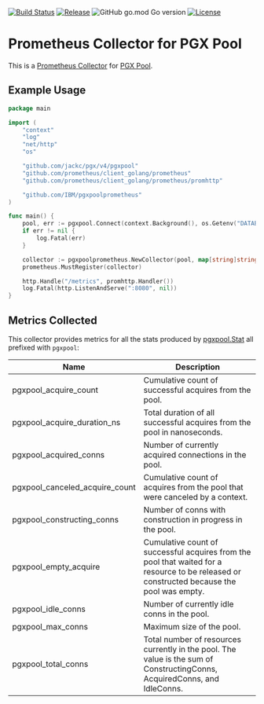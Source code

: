 [![Build Status](https://app.travis-ci.com/github/IBM/pgxpoolprometheus.svg?branch=main)](https://app.travis-ci.com/github/IBM/pgxpoolprometheus)
[![Release](https://img.shields.io/github/v/release/IBM/pgxpoolprometheus)](https://github.com/IBM/pgxpoolprometheus/releases/latest)
![GitHub go.mod Go version](https://img.shields.io/github/go-mod/go-version/IBM/pgxpoolprometheus)
[![License](https://img.shields.io/badge/License-Apache%202.0-blue.svg)](https://opensource.org/licenses/Apache-2.0)

# Prometheus Collector for PGX Pool

This is a [Prometheus Collector](https://pkg.go.dev/github.com/prometheus/client_golang/prometheus#Collector) for [PGX Pool](https://pkg.go.dev/github.com/jackc/pgx/v4/pgxpool).

## Example Usage

```go
package main

import (
	"context"
	"log"
	"net/http"
	"os"

	"github.com/jackc/pgx/v4/pgxpool"
	"github.com/prometheus/client_golang/prometheus"
	"github.com/prometheus/client_golang/prometheus/promhttp"

	"github.com/IBM/pgxpoolprometheus"
)

func main() {
	pool, err := pgxpool.Connect(context.Background(), os.Getenv("DATABASE_URL"))
	if err != nil {
		log.Fatal(err)
	}

	collector := pgxpoolprometheus.NewCollector(pool, map[string]string{"db_name": "my_db"})
	prometheus.MustRegister(collector)

	http.Handle("/metrics", promhttp.Handler())
	log.Fatal(http.ListenAndServe(":8080", nil))
}
```

## Metrics Collected

This collector provides metrics for all the stats produced by [pgxpool.Stat](https://pkg.go.dev/github.com/jackc/pgx/v4/pgxpool#Stat) all prefixed with `pgxpool`:

| Name                           | Description                                                                                                                                |
|--------------------------------|--------------------------------------------------------------------------------------------------------------------------------------------|
| pgxpool_acquire_count          | Cumulative count of successful acquires from the pool.                                                                                     |
| pgxpool_acquire_duration_ns    | Total duration of all successful acquires from the pool in nanoseconds.                                                                    |
| pgxpool_acquired_conns         | Number of currently acquired connections in the pool.                                                                                      |
| pgxpool_canceled_acquire_count | Cumulative count of acquires from the pool that were canceled by a context.                                                                |
| pgxpool_constructing_conns     | Number of conns with construction in progress in the pool.                                                                                 |
| pgxpool_empty_acquire          | Cumulative count of successful acquires from the pool that waited for a resource to be released or constructed because the pool was empty. |
| pgxpool_idle_conns             | Number of currently idle conns in the pool.                                                                                                |
| pgxpool_max_conns              | Maximum size of the pool.                                                                                                                  |
| pgxpool_total_conns            | Total number of resources currently in the pool. The value is the sum of ConstructingConns, AcquiredConns, and IdleConns.                  |

